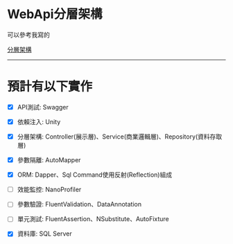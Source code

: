 # WebApi分層架構
可以參考我寫的

[分層架構](https://max-lin.medium.com/%E5%88%86%E5%B1%A4%E6%9E%B6%E6%A7%8B-9923fcf133b2)

---
# 預計有以下實作

- [x] API測試: Swagger

- [x] 依賴注入: Unity

- [x] 分層架構: Controller(展示層)、Service(商業邏輯層)、Repository(資料存取層)

- [x] 參數隔離: AutoMapper

- [x] ORM: Dapper、Sql Command使用反射(Reflection)組成

- [ ] 效能監控: NanoProfiler

- [ ] 參數驗證: FluentValidation、DataAnnotation

- [ ] 單元測試: FluentAssertion、NSubstitute、AutoFixture

- [x] 資料庫: SQL Server

